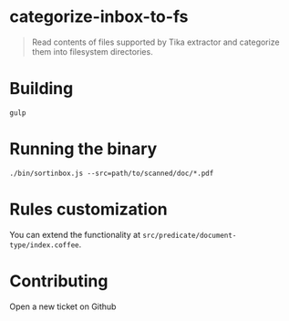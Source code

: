 categorize-inbox-to-fs
======================

> Read contents of files supported by Tika extractor and categorize them into filesystem directories.

Building
========

    gulp
    

Running the binary
==================

    ./bin/sortinbox.js --src=path/to/scanned/doc/*.pdf


Rules customization
===================

You can extend the functionality at `src/predicate/document-type/index.coffee`.


Contributing
============

Open a new ticket on Github